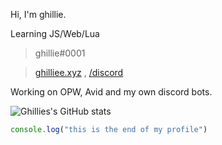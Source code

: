 Hi, I'm ghillie.

Learning JS/Web/Lua

> ghillie#0001

> [ghilliee.xyz](https://ghilliee.xyz) , [/discord](https://ghilliee.xyz/s/discord)

Working on OPW, Avid and my own discord bots.

![Ghillies's GitHub stats](https://github-readme-stats.vercel.app/api?username=ghillieee&count_private=true&title_color=c9d1d9&icon_color=f78166&text_color=bdc5cd&bg_color=0d1117&show_icons=true)


```js
console.log("this is the end of my profile")
```
